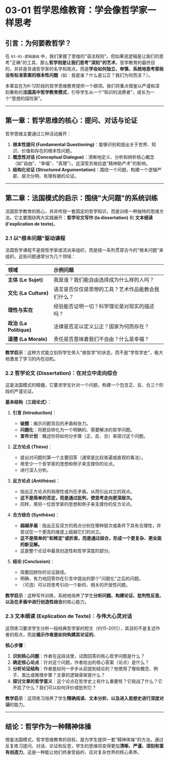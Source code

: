 # 03-01 哲学思维教育：学会像哲学家一样思考

## 引言：为何要教哲学？

在 `03-01-逻辑基础` 中，我们掌握了思维的"语法规则"。但如果说逻辑是让我们的思考"正确"的工具，那么**哲学则是让我们思考"深刻"的艺术**。哲学教育的最终目的，并非是背诵哲学家的名字和观点，而是**学会如何独立、审慎、系统地思考那些没有标准答案的根本性问题**（如：我是谁？什么是公正？我们为何而活？）。

本章旨在为K-12阶段的哲学思维教育提供一个纲领。我们将重点借鉴以严谨和深刻著称的**法国高中哲学教育模式**，引导学生从一个"知识的消费者"，成长为一个"思想的探险家"。

---

## 第一章：哲学思维的核心：提问、对话与论证

哲学思维主要通过三种活动展开：

1. **根本性提问 (Fundamental Questioning)**：能够识别和提出关于世界、知识、价值和存在的根本性问题。
2. **概念性对话 (Conceptual Dialogue)**：清晰地定义、分析和辨析核心概念（如"自由"、"幸福"、"真理"）。这深受苏格拉底"精神助产术"的影响。
3. **结构化论证 (Structured Argumentation)**：围绕一个问题，构建一个逻辑严密、层次分明、有理有据的论证。

---

## 第二章：法国模式的启示：围绕"大问题"的系统训练

法国哲学教育的核心，并非传授一套固定的哲学知识，而是训练一种独特的思维方法。它主要围绕两大实践展开：**哲学论文写作 (la dissertation)** 和 **文本细读 (l'explication de texte)**。

### 2.1 以"根本问题"驱动课程

法国哲学课程不是按哲学家或流派来组织，而是按一系列贯穿古今的"根本问题"来组织。这些问题通常分为几个领域：

| **领域** | **示例问题** |
| :--- | :--- |
| **主体 (Le Sujet)** | 我是谁？我们能自由选择成为什么样的人吗？ |
| **文化 (La Culture)** | 语言是否仅仅是思想的工具？艺术作品能教会我们什么？ |
| **理性与实在** | 经验能否证明一切？科学理论是对现实的描述吗？ |
| **政治 (La Politique)** | 法律是否足以定义公正？国家为何而存在？ |
| **道德 (La Morale)** | 责任是否意味着我们不自由？什么是幸福？ |

**教学启示**：这种方式能立刻将学生带入"做哲学"的状态，而不是"学哲学史"，极大地激发了学习的内在动机。

### 2.2 哲学论文 (Dissertation)：在对立中走向综合

这是法国模式的精髓，它要求学生针对一个问题，构建一个包含正、反、合三个阶段的严谨论证。

**基本结构（三段论式）**：

1. **引言 (Introduction)**：
    * **破题**：揭示问题背后的矛盾和张力。
    * **问题化**：将题目转化为一个明确的、需要解决的哲学问题。
    * **宣布计划**：概述你将如何分步骤（正、反、合）来探讨这个问题。

2. **正方论点 (Thèse)**：
    * 提出对问题的第一个主要回答（通常是比较普遍或直观的看法）。
    * 用至少一个哲学家的思想和例子来支撑你的论点。
    * 进行深入分析。

3. **反方论点 (Antithèse)**：
    * 指出正方论点的局限性或内在矛盾，从而引出对立的观点。
    * **这不是简单的否定，而是通过批判，使思考走向更深层次。**
    * 同样，用另一位哲学家的思想和例子来支撑你的反方论点。

4. **合方综合 (Synthèse)**：
    * **超越矛盾**：指出正反双方的观点分别在哪种层次或条件下具有合理性，并尝试在一个更高的维度上超越它们的对立。
    * **这不是简单的"和稀泥"或折衷，而是通过综合，形成一个更复杂、更全面的新见解。**
    * 这是整个论证中最具创造性和哲学深度的部分。

5. **结论 (Conclusion)**：
    * 简要回顾你的论证路径。
    * 明确、有力地回答你在引言中提出的那个"问题化"之后的问题。
    * （可选）可以将思考引向一个新的、相关的开放性问题。

**教学启示**：这种写作训练，系统地培养了学生**分析问题、构建论证、批判性反思、以及在矛盾中进行创造性综合**的核心能力。

### 2.3 文本细读 (Explication de Texte)：与伟大心灵对话

这项练习要求学生分析一段经典哲学家的短文（约15-20行），其目的不是复述作者的观点，而是**揭示作者是如何构建其论证的**。

**核心步骤**：

1. **识别核心问题**：作者在这段话里，试图回答的核心哲学问题是什么？
2. **确定核心论点**：针对这个问题，作者给出的核心答案（论点）是什么？
3. **分析论证结构**：作者是如何一步步从前提到结论的？他使用了哪些概念、例子、类比或推理步骤？文章的逻辑骨架是什么？
4. **探讨文章的哲学意义**：这个论点在哲学史上有什么重要性？它挑战了什么？它开启了什么？我们可以如何评价或批判它？

**教学启示**：这项练习培养了学生**精确阅读、文本分析、以及进入思想史进行深度对话**的能力。

---

## 结论：哲学作为一种精神体操

借鉴法国模式，哲学思维教育的目标，是为学生提供一套"精神体操"的方法。通过反复练习提问、对话、论证和反思，学生的思维将变得更加**清晰、严谨、深刻和富有创造力**。这是一种能让他们终身受益的、应对复杂世界的核心素养。

